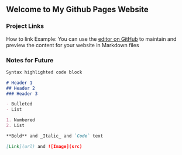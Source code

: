 ## Welcome to My Github Pages Website


### Project Links

How to link
Example: You can use the [editor on GitHub](https://github.com/duncanrout/duncanrout.github.io/edit/master/README.md) to maintain and preview the content for your website in Markdown files

### Notes for Future

```markdown
Syntax highlighted code block

# Header 1
## Header 2
### Header 3

- Bulleted
- List

1. Numbered
2. List

**Bold** and _Italic_ and `Code` text

[Link](url) and ![Image](src)
```
